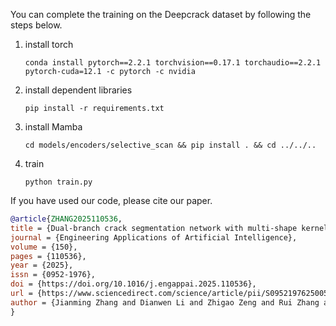 You can complete the training on the Deepcrack dataset by following the steps below.
1. install torch
    ```shell
    conda install pytorch==2.2.1 torchvision==0.17.1 torchaudio==2.2.1 pytorch-cuda=12.1 -c pytorch -c nvidia
    ```
2. install dependent libraries
    ```shell
    pip install -r requirements.txt
    ```
3. install Mamba
    ```shell
    cd models/encoders/selective_scan && pip install . && cd ../../..
    ```
4. train
    ```shell
    python train.py
    ```
If you have used our code, please cite our paper.
```bibtex
@article{ZHANG2025110536,
title = {Dual-branch crack segmentation network with multi-shape kernel based on convolutional neural network and Mamba},
journal = {Engineering Applications of Artificial Intelligence},
volume = {150},
pages = {110536},
year = {2025},
issn = {0952-1976},
doi = {https://doi.org/10.1016/j.engappai.2025.110536},
url = {https://www.sciencedirect.com/science/article/pii/S0952197625005366},
author = {Jianming Zhang and Dianwen Li and Zhigao Zeng and Rui Zhang and Jin Wang}
}
 ```
